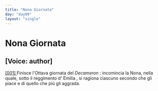```yaml
---
title: "Nona Giornata"
day: "day09"
layout: "single"
---
```

<div id="day09" ruler="emilia" type="Day">
 <h1>
  Nona Giornata
 </h1>
 <p>
  <h2>
   [Voice: author]
  </h2>
 </p>
 <argument>
  <p>
   <a href="{{ site.baseurl }}enDecameron/day09#p09990001" id="p09990001">
    [001]
   </a>
   Finisce l'Ottava giornata del
   <i>
    Decameron
   </i>
   : incomincia la Nona, nella quale, sotto il reggimento d'
   <name persref="emilia" type="person">
    Emilia
   </name>
   , si ragiona ciascuno secondo che gli piace e di quello che pi&uacute; gli aggrada.
  </p>
 </argument>
</div>